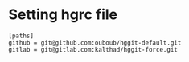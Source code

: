 # Setting hgrc file
    [paths]
    github = git@github.com:ouboub/hggit-default.git 
    gitlab = git@gitlab.com:kalthad/hggit-force.git 
